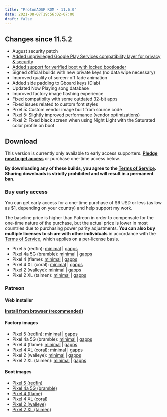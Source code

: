 ```yaml
---
title: "ProtonAOSP ROM · 11.6.0"
date: 2021-08-07T19:56:02-07:00
draft: false
---
```


## Changes since 11.5.2

- August security patch
- [Added unprivileged Google Play Services compatibility layer for privacy & security](https://protonaosp.kdrag0n.dev/gapps#compatibility-layer)
- [Added support for verified boot with locked bootloader](https://protonaosp.kdrag0n.dev/verified-boot)
- Signed official builds with new private keys (no data wipe necessary)
- Improved quality of screen-off fade animation
- Added side padding to Gboard keys (Diab)
- Updated Now Playing song database
- Improved factory image flashing experience
- Fixed compatibilty with some outdated 32-bit apps
- Fixed issues related to custom font styles
- Pixel 5: Custom vendor image built from source code
- Pixel 5: Slightly improved performance (vendor optimizations)
- Pixel 2: Fixed black screen when using Night Light with the Saturated color profile on boot

## Download

This version is currently only available to early access supporters. **[Pledge now to get access](https://patreon.com/kdrag0n)** or purchase one-time access below.

**By downloading any of these builds, you agree to the [Terms of Service](https://kdrag0n.dev/terms-of-service). Sharing downloads is strictly prohibited and will result in a permanent ban.**

### Buy early access

You can get early access for a one-time purchase of $6 USD or less (as low as $1, depending on your country) and help support my work.

The baseline price is higher than Patreon in order to compensate for the one-time nature of the purchase, but the actual price is lower in most countries due to purchasing power parity adjustments. **You can also buy multiple licenses to sh
are with other individuals** in accordance with the [Terms of Service](https://kdrag0n.dev/terms-of-service), which applies on a per-license basis.

- Pixel 5 (redfin): [minimal](https://patreon.kdrag0n.dev/buy/exclusive/proton-aosp_redfin-factory_11.6.0-test1.zip) | [gapps](https://patreon.kdrag0n.dev/buy/exclusive/proton-aosp_redfin-factory_11.6.0-test1-gapps.zip)
- Pixel 4a 5G (bramble): [minimal](https://patreon.kdrag0n.dev/buy/exclusive/proton-aosp_bramble-factory_11.6.0-test1.zip) | [gapps](https://patreon.kdrag0n.dev/buy/exclusive/proton-aosp_bramble-factory_11.6.0-test1-gapps.zip)
- Pixel 4 (flame): [minimal](https://patreon.kdrag0n.dev/buy/exclusive/proton-aosp_flame-factory_11.6.0-test1.zip) | [gapps](https://patreon.kdrag0n.dev/buy/exclusive/proton-aosp_flame-factory_11.6.0-test1-gapps.zip)
- Pixel 4 XL (coral): [minimal](https://patreon.kdrag0n.dev/buy/exclusive/proton-aosp_coral-factory_11.6.0-test1.zip) | [gapps](https://patreon.kdrag0n.dev/buy/exclusive/proton-aosp_coral-factory_11.6.0-test1-gapps.zip)
- Pixel 2 (walleye): [minimal](https://patreon.kdrag0n.dev/buy/exclusive/proton-aosp_walleye-factory_11.6.0-test1.zip) | [gapps](https://patreon.kdrag0n.dev/buy/exclusive/proton-aosp_walleye-factory_11.6.0-test1-gapps.zip)
- Pixel 2 XL (taimen): [minimal](https://patreon.kdrag0n.dev/buy/exclusive/proton-aosp_taimen-factory_11.6.0-test1.zip) | [gapps](https://patreon.kdrag0n.dev/buy/exclusive/proton-aosp_taimen-factory_11.6.0-test1-gapps.zip)

### Patreon

#### Web installer

**[Install from browser (recommended)](https://patreon.kdrag0n.dev/protonaosp-install/)**

#### Factory images

- Pixel 5 (redfin): [minimal](https://patreon.kdrag0n.dev/exclusive/proton-aosp_redfin-factory_11.6.0-test1.zip) | [gapps](https://patreon.kdrag0n.dev/exclusive/proton-aosp_redfin-factory_11.6.0-test1-gapps.zip)
- Pixel 4a 5G (bramble): [minimal](https://patreon.kdrag0n.dev/exclusive/proton-aosp_bramble-factory_11.6.0-test1.zip) | [gapps](https://patreon.kdrag0n.dev/exclusive/proton-aosp_bramble-factory_11.6.0-test1-gapps.zip)
- Pixel 4 (flame): [minimal](https://patreon.kdrag0n.dev/exclusive/proton-aosp_flame-factory_11.6.0-test1.zip) | [gapps](https://patreon.kdrag0n.dev/exclusive/proton-aosp_flame-factory_11.6.0-test1-gapps.zip)
- Pixel 4 XL (coral): [minimal](https://patreon.kdrag0n.dev/exclusive/proton-aosp_coral-factory_11.6.0-test1.zip) | [gapps](https://patreon.kdrag0n.dev/exclusive/proton-aosp_coral-factory_11.6.0-test1-gapps.zip)
- Pixel 2 (walleye): [minimal](https://patreon.kdrag0n.dev/exclusive/proton-aosp_walleye-factory_11.6.0-test1.zip) | [gapps](https://patreon.kdrag0n.dev/exclusive/proton-aosp_walleye-factory_11.6.0-test1-gapps.zip)
- Pixel 2 XL (taimen): [minimal](https://patreon.kdrag0n.dev/exclusive/proton-aosp_taimen-factory_11.6.0-test1.zip) | [gapps](https://patreon.kdrag0n.dev/exclusive/proton-aosp_taimen-factory_11.6.0-test1-gapps.zip)

#### Boot images

- [Pixel 5 (redfin)](https://patreon.kdrag0n.dev/protonaosp-boot/proton-aosp_redfin-factory_11.6.0-test1_boot.img)
- [Pixel 4a 5G (bramble)](https://patreon.kdrag0n.dev/protonaosp-boot/proton-aosp_bramble-factory_11.6.0-test1_boot.img)
- [Pixel 4 (flame)](https://patreon.kdrag0n.dev/protonaosp-boot/proton-aosp_flame-factory_11.6.0-test1_boot.img)
- [Pixel 4 XL (coral)](https://patreon.kdrag0n.dev/protonaosp-boot/proton-aosp_coral-factory_11.6.0-test1_boot.img)
- [Pixel 2 (walleye)](https://patreon.kdrag0n.dev/protonaosp-boot/proton-aosp_walleye-factory_11.6.0-test1_boot.img)
- [Pixel 2 XL (taimen)](https://patreon.kdrag0n.dev/protonaosp-boot/proton-aosp_taimen-factory_11.6.0-test1_boot.img)
